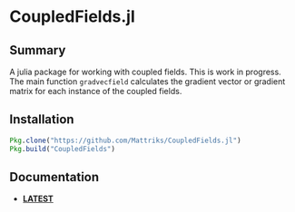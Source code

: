 # CoupledFields.jl

## Summary

A julia package for working with coupled fields. This is work in progress. 
The main function `gradvecfield` calculates the gradient vector or gradient matrix for each instance of the coupled fields.

## Installation

```julia
Pkg.clone("https://github.com/Mattriks/CoupledFields.jl")
Pkg.build("CoupledFields")
```

## Documentation

- [**LATEST**][docs-latest-url]


[docs-latest-url]: https://Mattriks.github.io/CoupledFields.jl/latest
[docs-stable-url]: https://Mattriks.github.io/CoupledFields.jl/stable

